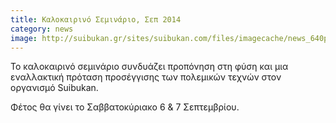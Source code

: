```yaml
---
title: Καλοκαιρινό Σεμινάριο, Σεπ 2014
category: news
image: http://suibukan.gr/sites/suibukan.com/files/imagecache/news_640px/news_photos/20100912_litohoro_440_s.jpg
---
```

Το καλοκαιρινό σεμινάριο συνδυάζει προπόνηση στη φύση και μια εναλλακτική πρόταση προσέγγισης των πολεμικών τεχνών στον οργανισμό Suibukan.

Φέτος θα γίνει το Σαββατοκύριακο 6 & 7 Σεπτεμβρίου.
